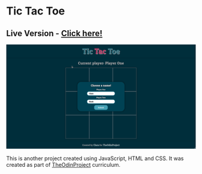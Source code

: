 # Tic Tac Toe

## Live Version - [Click here!](https://clarasmyth.github.io/tic-tac-toe/)

![Image of webpage on desktop](./img/new.gif)

This is another project created using JavaScript, HTML and CSS. It was created as part of [TheOdinProject](https://www.theodinproject.com/) curriculum.
